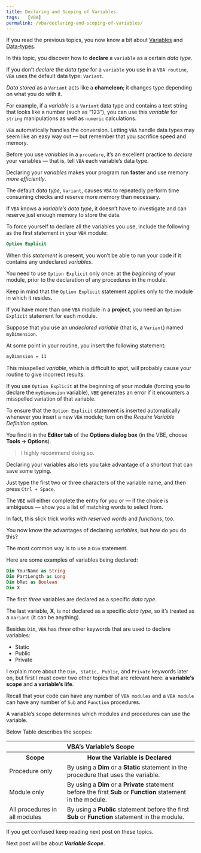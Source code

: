 ```yaml
---
title: Declaring and Scoping of Variables
tags:   [VBA]
permalink: /vba/declaring-and-scoping-of-variables/
---
```


If you read the previous topics, you now know a bit about [Variables](/visual-basic/vba-variables) and [Data-types](/visual-basic/vba-programming-concepts-comments-and-datatypes). 

In this topic, you discover how to **declare** a `variable` as a certain *data type*.

If you don’t *declare* the *data type* for a `variable` you use in a `VBA routine`, `VBA` uses the default data type: `Variant`. 

*Data stored* as a `Variant` acts like a **chameleon**; it changes type depending on what you do with it. 

For example, if a *variable* is a `Variant` data type and contains a text string that looks like a number (such as “123”), you can use this *variable* for `string` manipulations as well as `numeric` calculations. 

`VBA` automatically handles the conversion. Letting `VBA` handle data types may seem like an easy way out — but remember that you sacrifice speed and memory.

Before you use *variables* in a `procedure`, it’s an excellent practice to *declare* your variables — that is, tell `VBA` each variable’s data type. 

Declaring your *variables* makes your program run **faster** and use memory *more efficiently*. 

The default *data type*, `Variant`, causes `VBA` to repeatedly perform time consuming checks and reserve more memory than necessary. 

If `VBA` knows a *variable’s data type*, it doesn’t have to investigate and can reserve just enough memory to store the data.

To force yourself to declare all the variables you use, include the following as the first statement in your `VBA` module:

```vb
Option Explicit
```

When this *statement* is present, you won’t be able to run your code if it contains any undeclared *variables*.

You need to use `Option Explicit` only once: at the *beginning* of your module, prior to the declaration of any procedures in the module. 

Keep in mind that the `Option Explicit` statement applies only to the module in which it resides. 

If you have more than one `VBA` module in a **project**, you need an `Option Explicit` statement for each module.

Suppose that you use an *undeclared variable* (that is, a `Variant`) named `myDimension`. 

At some point in your routine, you insert the following statement:

```vb
myDimnsion = 11
```

This misspelled *variable*, which is difficult to spot, will probably cause your routine to give incorrect results. 

If you use `Option Explicit` at the beginning of your module (forcing you to declare the `myDimension` variable), `VBE` generates an error if it encounters a misspelled variation of that variable.

To ensure that the `Option Explicit` statement is inserted automatically whenever you insert a new `VBA` module; turn on the *Require Variable Definition option*. 

You find it in the **Editor tab** of the **Options dialog box** (in the VBE, choose **Tools -> Options**). 

> I highly recommend doing so.

Declaring your variables also lets you take advantage of a shortcut that can save some typing. 

Just type the first two or three characters of the variable name, and then press `Ctrl + Space`. 

The `VBE` will either complete the entry for you or — if the choice is ambiguous — show you a list of matching words to select from. 

In fact, this slick trick works with *reserved words* and *functions*, too.

You now know the advantages of declaring *variables*, but how do you do this? 

The most common way is to use a `Dim` statement. 

Here are some examples of variables being declared:

```vb
Dim YourName as String
Dim PartLength as Long
Dim bRet as Boolean
Dim X
```

The first *three* variables are declared as a specific *data type*. 

The last variable, **X**, is not declared as a specific *data type*, so it’s treated as a `Variant` (it can be anything).

Besides `Dim`, `VBA` has *three* other keywords that are used to declare variables:

* Static
* Public
* Private

I explain more about the `Dim, Static, Public`, and `Private` keywords later on, but first I must cover two other topics that are relevant here: **a variable’s scope** and **a variable’s life**.

Recall that your code can have any number of `VBA modules` and a `VBA module` can have any number of `Sub` and `Function` procedures. 

A variable’s scope determines which modules and procedures can use the variable. 

Below Table describes the scopes:


<table class="w3-table-all w3-mobile w3-card-4">
    <tr>
        <th class="w3-center" colspan="2">VBA’s Variable’s Scope</th>
    </tr>
    <tr>
        <th>Scope</th>
        <th>How the Variable is Declared</th>
    </tr>
    <tr>
        <td>Procedure only</td>
        <td>By using a <strong>Dim</strong> or a <strong>Static</strong> statement in the procedure that uses the variable.</td>
    </tr>
    <tr>
        <td>Module only</td>
        <td>By using a <strong>Dim</strong> or a <strong>Private</strong> statement 
            before the first <strong>Sub</strong> or <strong>Function</strong> statement in the module.
        </td>
    </tr>
    <tr>
        <td>All procedures in all modules</td>
        <td>
            By using a <strong>Public</strong> statement before the first <strong>Sub</strong> or 
            <strong>Function</strong> statement in the module.
        </td>
    </tr>
</table>


If you get confused keep reading next post on these topics.

Next post will be about ***Variable Scope***.

